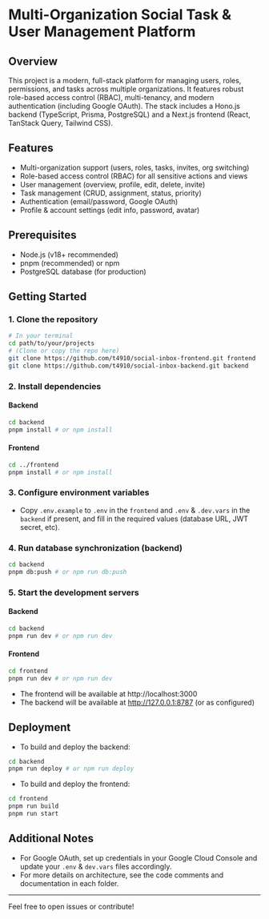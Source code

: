 # Multi-Organization Social Task & User Management Platform

## Overview

This project is a modern, full-stack platform for managing users, roles, permissions, and tasks across multiple organizations. It features robust role-based access control (RBAC), multi-tenancy, and modern authentication (including Google OAuth). The stack includes a Hono.js backend (TypeScript, Prisma, PostgreSQL) and a Next.js frontend (React, TanStack Query, Tailwind CSS).

## Features

- Multi-organization support (users, roles, tasks, invites, org switching)
- Role-based access control (RBAC) for all sensitive actions and views
- User management (overview, profile, edit, delete, invite)
- Task management (CRUD, assignment, status, priority)
- Authentication (email/password, Google OAuth)
- Profile & account settings (edit info, password, avatar)

## Prerequisites

- Node.js (v18+ recommended)
- pnpm (recommended) or npm
- PostgreSQL database (for production)

## Getting Started

### 1. Clone the repository

```sh
# In your terminal
cd path/to/your/projects
# (Clone or copy the repo here)
git clone https://github.com/t4910/social-inbox-frontend.git frontend
git clone https://github.com/t4910/social-inbox-backend.git backend 
```

### 2. Install dependencies

#### Backend

```sh
cd backend
pnpm install # or npm install
```

#### Frontend

```sh
cd ../frontend
pnpm install # or npm install
```

### 3. Configure environment variables

- Copy `.env.example` to `.env` in the `frontend` and `.env` & `.dev.vars` in the `backend` if present, and fill in the required values (database URL, JWT secret, etc).

### 4. Run database synchronization (backend)

```sh
cd backend
pnpm db:push # or npm run db:push
```

### 5. Start the development servers

#### Backend

```sh
cd backend
pnpm run dev # or npm run dev
```

#### Frontend

```sh
cd frontend
pnpm run dev # or npm run dev
```

- The frontend will be available at http://localhost:3000
- The backend will be available at http://127.0.0.1:8787 (or as configured)

## Deployment

- To build and deploy the backend:

```sh
cd backend
pnpm run deploy # or npm run deploy
```

- To build and deploy the frontend:

```sh
cd frontend
pnpm run build
pnpm run start
```

## Additional Notes

- For Google OAuth, set up credentials in your Google Cloud Console and update your `.env` & `dev.vars` files accordingly.
- For more details on architecture, see the code comments and documentation in each folder.

---

Feel free to open issues or contribute!
